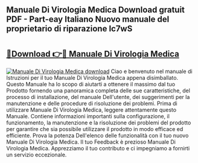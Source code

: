 ## Manuale Di Virologia Medica Download gratuit PDF - Part-eay Italiano Nuovo manuale del proprietario di riparazione Ic7wS

# <h2><a href="http://dfed7s.blite.top/?on=Manuale+Di+Virologia+Medica">🔗Download 👉🔴 Manuale Di Virologia Medica</a></h2>

[![Manuale Di Virologia Medica download](https://i.imgur.com/lujVjoI.png)](http://dfed7s.blite.top/?on=Manuale+Di+Virologia+Medica)
Ciao e benvenuto nel manuale di Istruzioni per il tuo Manuale Di Virologia Medica appena disimballato. Questo Manuale ha lo scopo di aiutarti a ottenere il massimo dal tuo Prodotto fornendo una panoramica completa delle sue caratteristiche, del processo di installazione, del manuale Dell'utente, dei suggerimenti per la manutenzione e delle procedure di risoluzione dei problemi. Prima di utilizzare Manuale Di Virologia Medica, leggere attentamente questo Manuale. Contiene informazioni importanti sulla configurazione, il funzionamento, la manutenzione e la risoluzione dei problemi del prodotto per garantire che sia possibile utilizzare il prodotto in modo efficace ed efficiente. Prova la potenza Dell'elenco delle funzionalità con il tuo nuovo Manuale Di Virologia Medica. Il tuo Feedback è prezioso Manuale Di Virologia Medica. Apprezziamo il tuo contributo e ci impegniamo a fornirti un servizio eccezionale.
